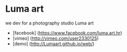 Luma art
=======

we dev for a photography studio Luma art 
+ [facebook] (https://www.facebook.com/luma.art.hr)
+ [vimeo] (http://vimeo.com/user2330125)
+ [demo] (http://Lumaart.github.io/web/)
